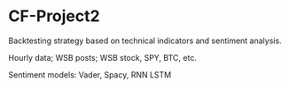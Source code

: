 # CF-Project2


Backtesting strategy based on technical indicators and sentiment analysis.

Hourly data; WSB posts; WSB stock, SPY, BTC, etc.

Sentiment models: Vader, Spacy, RNN LSTM

